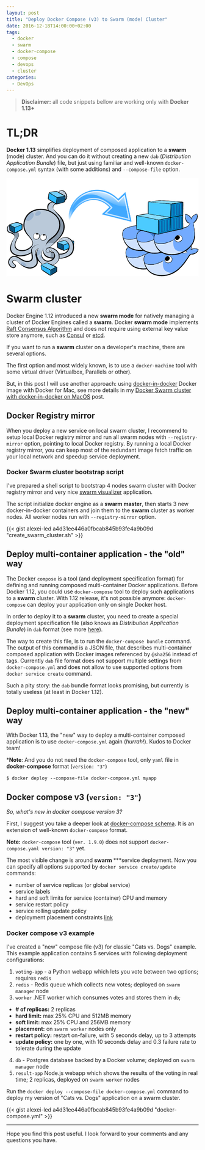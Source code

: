 ```yaml
---
layout: post
title: "Deploy Docker Compose (v3) to Swarm (mode) Cluster"
date: 2016-12-18T14:00:00+02:00
tags:
  - docker
  - swarm
  - docker-compose
  - compose
  - devops
  - cluster
categories:
  - DevOps
---
```


> **Disclaimer:** all code snippets bellow are working only with **Docker 1.13+**

# TL;DR

**Docker 1.13** simplifies deployment of composed application to a **swarm** (mode) cluster. And you can do it without creating a new `dab` (*Distribution Application Bundle*) file, but just using familiar and well-known `docker-compose.yml` syntax (with some additions) and `--compose-file` option.

![Compose to Swarm](img/compose_swarm.png)


# Swarm cluster

Docker Engine 1.12 introduced a new **swarm mode** for natively managing a cluster of Docker Engines called a **swarm**. Docker **swarm mode** implements [Raft Consensus Algorithm](https://docs.docker.com/engine/swarm/raft/) and does not require using external key value store anymore, such as [Consul](https://www.consul.io/) or [etcd](https://github.com/coreos/etcd).

If you want to run a **swarm** cluster on a developer's machine, there are several options.

The first option and most widely known, is to use a `docker-machine` tool with some virtual driver (Virtualbox, Parallels or other).

But, in this post I will use another approach: using [docker-in-docker](https://hub.docker.com/_/docker/) Docker image with Docker for Mac, see more details in my [Docker Swarm cluster with docker-in-docker on MacOS](../swarm_dind) post.

## Docker Registry mirror

When you deploy a new service on local swarm cluster, I recommend to setup local Docker registry mirror and run all swarm nodes with `--registry-mirror` option, pointing to local Docker registry. By running a local Docker registry mirror, you can keep most of the redundant image fetch traffic on your local network and speedup service deployment.

### Docker Swarm cluster bootstrap script

I've prepared a shell script to bootstrap 4 nodes swarm cluster with Docker registry mirror and very nice [swarm visualizer](https://github.com/ManoMarks/docker-swarm-visualizer) application.

The script initialize docker engine as a **swarm master**, then starts 3 new docker-in-docker containers and join them to the **swarm** cluster as worker nodes. All worker nodes run with `--registry-mirror` option.

{{< gist alexei-led a4d31ee446a0fbcab845b93fe4a9b09d "create_swarm_cluster.sh" >}}

## Deploy multi-container application - the "old" way

The Docker `compose` is a tool (and deployment specification format) for defining and running composed multi-container Docker applications. Before Docker 1.12, you could use `docker-compose` tool to deploy such applications to a **swarm** cluster. With 1.12 release, it's not possible anymore: `docker-compose` can deploy your application only on single Docker host.

In order to deploy it to a **swarm** cluster, you need to create a special deployment specification file (also knows as *Distribution Application Bundle*) in `dab` format (see more [here](https://github.com/docker/docker/blob/master/experimental/docker-stacks-and-bundles.md)).

The way to create this file, is to run the `docker-compose bundle` command. The output of this command is a JSON file, that describes  multi-container composed application with Docker images referenced by `@sha256` instead of tags. Currently `dab` file format does not support multiple settings from `docker-compose.yml` and does not allow to use supported options from `docker service create` command.

Such a pity story: the `dab` bundle format looks promising, but currently is totally useless (at least in Docker 1.12).

## Deploy multi-container application - the "new" way

With Docker 1.13, the "new" way to deploy a multi-container composed application is to use `docker-compose.yml` again (*hurrah!*). Kudos to Docker team!

***Note**: And you do not need the `docker-compose` tool, only `yaml` file in **docker-compose** format (`version: "3"`)

```
$ docker deploy --compose-file docker-compose.yml myapp
```

## Docker compose v3 (`version: "3"`)

*So, what's new in docker compose version 3?*

First, I suggest you take a deeper look at [docker-compose schema](https://github.com/aanand/compose-file/blob/master/schema/data/config_schema_v3.0.json). It is an extension of well-known `docker-compose` format.

**Note:** `docker-compose` tool (`ver. 1.9.0`) does not support `docker-compose.yaml version: "3"` yet.

The most visible change is around **swarm** ***service deployment.
Now you can specify all options supported by `docker service create/update` commands:

- number of service replicas (or global service)
- service labels
- hard and soft limits for service (container) CPU and memory
- service restart policy
- service rolling update policy
- deployment placement constraints [link](https://github.com/docker/docker/blob/master/docs/reference/commandline/service_create.md#specify-service-constraints---constraint)

### Docker compose v3 example

I've created a "new" compose file (v3) for classic "Cats vs. Dogs" example. This example application contains 5 services with following deployment configurations:

1. `voting-app` - a Python webapp which lets you vote between two options; requires `redis`
2. `redis` - Redis queue which collects new votes; deployed on `swarm manager` node
3. `worker` .NET worker which consumes votes and stores them in `db`;
  - **# of replicas:** 2 replicas
  - **hard limit:** max 25% CPU and 512MB memory
  - **soft limit:** max 25% CPU and 256MB memory
  - **placement:** on `swarm worker` nodes only
  - **restart policy:** restart on-failure, with 5 seconds delay, up to 3 attempts
  - **update policy:** one by one, with 10 seconds delay and 0.3 failure rate to tolerate during the update
4. `db` - Postgres database backed by a Docker volume; deployed on `swarm manager` node
5. `result-app` Node.js webapp which shows the results of the voting in real time; 2 replicas, deployed on `swarm worker` nodes

Run the `docker deploy --compose-file docker-compose.yml` command to deploy my version of "Cats vs. Dogs" application on a swarm cluster.

{{< gist alexei-led a4d31ee446a0fbcab845b93fe4a9b09d "docker-compose.yml" >}}

----------

Hope you find this post useful. I look forward to your comments and any questions you have.
